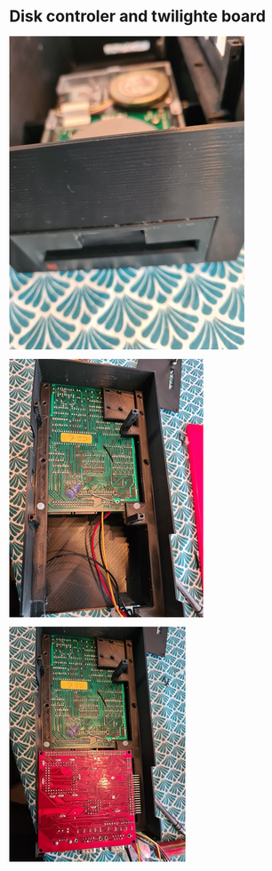 # Disk controler and twilighte board

![First part](./img/tower_microdisc2.jpg)

![Second part](./img/tower_microdisc3.jpg)

![Third part](./img/tower_microdisc.jpg)